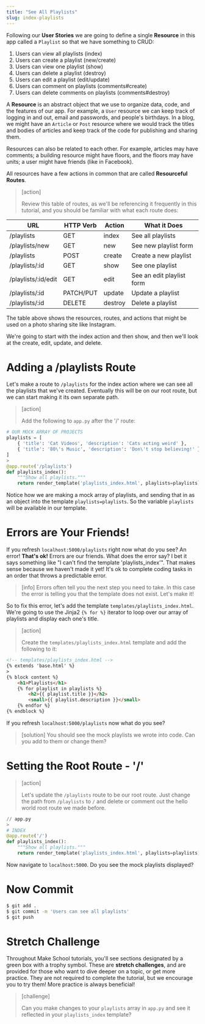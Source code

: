```yaml
---
title: "See All Playlists"
slug: index-playlists
---
```


Following our **User Stories** we are going to define a single **Resource** in this app called a `Playlist` so that we have something to CRUD:

1. Users can view all playlists (index)
1. Users can create a playlist (new/create)
1. Users can view one playlist (show)
1. Users can delete a playlist (destroy)
1. Users can edit a playlist (edit/update)
1. Users can comment on playlists (comments#create)
1. Users can delete comments on playlists (comments#destroy)

A **Resource** is an abstract object that we use to organize data, code, and the features of our app. For example, a `User` resource we can keep track of logging in and out, email and passwords, and people's birthdays. In a blog, we might have an `Article` or `Post` resource where we would track the titles and bodies of articles and keep track of the code for publishing and sharing them.

Resources can also be related to each other. For example, articles may have comments; a building resource might have floors, and the floors may have units; a user might have friends (like in Facebook).

All resources have a few actions in common that are called **Resourceful Routes**.

> [action]
>
> Review this table of routes, as we'll be referencing it frequently in this tutorial, and you should be familiar with what each route does:
>
| URL              | HTTP Verb | Action  | What it Does |
|------------------|-----------|---------|---------------|
| /playlists          | GET       | index   | See all playlists |
| /playlists/new      | GET       | new     | See new playlist form |
| /playlists          | POST      | create  | Create a new playlist |
| /playlists/:id      | GET       | show    | See one playlist |
| /playlists/:id/edit | GET       | edit    | See an edit playlist form |
| /playlists/:id      | PATCH/PUT | update  | Update a playlist |
| /playlists/:id      | DELETE    | destroy | Delete a playlist |

The table above shows the resources, routes, and actions that might be used on a photo sharing site like Instagram.

We're going to start with the index action and then show, and then we'll look at the create, edit, update, and delete.

# Adding a /playlists Route

Let's make a route to `/playlists` for the index action where we can see all the playlists that we've created. Eventually this will be on our root route, but we can start making it its own separate path.

> [action]
>
> Add the following to `app.py` after the '/' route:
>
```python
# OUR MOCK ARRAY OF PROJECTS
playlists = [
    { 'title': 'Cat Videos', 'description': 'Cats acting weird' },
    { 'title': '80\'s Music', 'description': 'Don\'t stop believing!' }
]
>
@app.route('/playlists')
def playlists_index():
    """Show all playlists."""
    return render_template('playlists_index.html', playlists=playlists)
```

Notice how we are making a mock array of playlists, and sending that in as an object into the template `playlists=playlists`. So the variable `playlists` will be available in our template.

# Errors are Your Friends!

If you refresh `localhost:5000/playlists` right now what do you see? An error! **That's ok!** Errors are our friends. What does the error say? I bet it says something like "I can't find the template 'playlists_index'". That makes sense because we haven't made it yet! It's ok to complete coding tasks in an order that throws a predictable error.

> [info]
> Errors often tell you the next step you need to take. In this case the error is telling you that the template does not exist. Let's make it!

So to fix this error, let's add the template `templates/playlists_index.html`. We're going to use the Jinja2 `{% for %}` iterator to loop over our array of playlists and display each one's title.

> [action]
>
> Create the `templates/playlists_index.html` template and add the following to it:
>
```html
<!-- templates/playlists_index.html -->
{% extends 'base.html' %}
>
{% block content %}
    <h1>Playlists</h1>
    {% for playlist in playlists %}
        <h2>{{ playlist.title }}</h2>
        <small>{{ playlist.description }}</small>
    {% endfor %}
{% endblock %}
```

If you refresh `localhost:5000/playlists` now what do you see?

> [solution]
> You should see the mock playlists we wrote into code. Can you add to them or change them?

# Setting the Root Route - '/'

> [action]
>
> Let's update the `/playlists` route to be our root route. Just change the path from `/playlists` to `/` and delete or comment out the hello world root route we made before.
>
```python
// app.py
>
# INDEX
@app.route('/')
def playlists_index():
    """Show all playlists."""
    return render_template('playlists_index.html', playlists=playlists)
```

Now navigate to `localhost:5000`. Do you see the mock playlists displayed?

# Now Commit

```bash
$ git add .
$ git commit -m 'Users can see all playlists'
$ git push
```

# Stretch Challenge

Throughout Make School tutorials, you'll see sections designated by a green box with a trophy symbol. These are **stretch challenges**, and are provided for those who want to dive deeper on a topic, or get more practice. They are not required to complete the tutorial, but we encourage you to try them! More practice is always beneficial!

> [challenge]
>
> Can you make changes to your `playlists` array in `app.py` and see it reflected in your `playlists_index` template?
